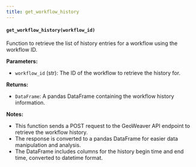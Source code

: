 ```yaml
---
title: get_workflow_history
---
```


#### `get_workflow_history(workflow_id)`

Function to retrieve the list of history entries for a workflow using the workflow ID.

**Parameters:**

- `workflow_id` (str): The ID of the workflow to retrieve the history for.

**Returns:**

- `DataFrame`: A pandas DataFrame containing the workflow history information.

**Notes:**

- This function sends a POST request to the GeoWeaver API endpoint to retrieve the workflow history.
- The response is converted to a pandas DataFrame for easier data manipulation and analysis.
- The DataFrame includes columns for the history begin time and end time, converted to datetime format.